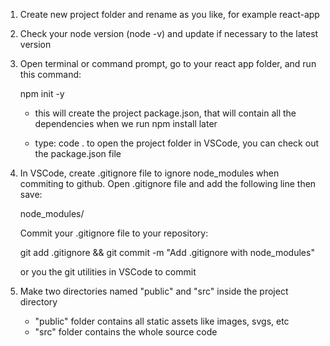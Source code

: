 1) Create new project folder and rename as you like, for example react-app

2) Check your node version (node -v) and update if necessary to the latest version

3) Open terminal or command prompt, go to your react app folder, and run this
   command:

    npm init -y

    - this will create the project package.json, that will contain all the 
    dependencies when we run npm install later

    - type: code . to open the project folder in VSCode, you can check out the 
    package.json file

4) In VSCode, create .gitignore file to ignore node_modules when commiting to github.
   Open .gitignore file and add the following line then save:
   
   node_modules/

   Commit your .gitignore file to your repository:

   git add .gitignore && git commit -m "Add .gitignore with node_modules"

   or you the git utilities in VSCode to commit

5) Make two directories named "public" and "src" inside the project directory
    - "public" folder contains all static assets like images, svgs, etc
    - "src" folder contains the whole source code